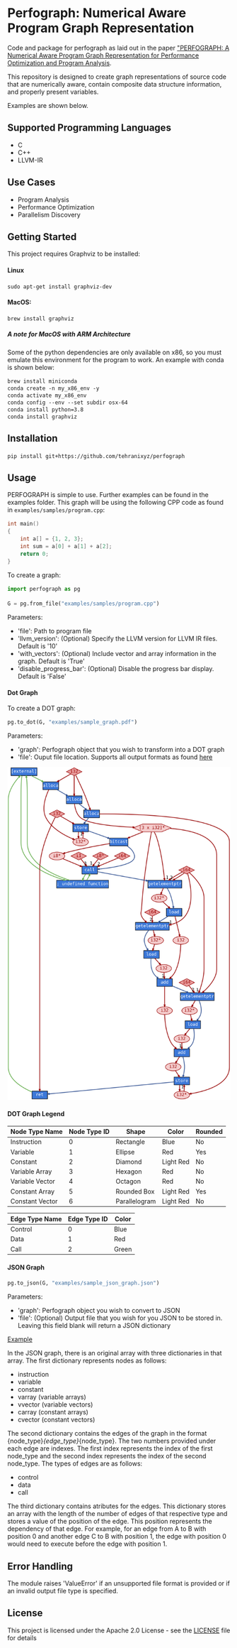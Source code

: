 # Perfograph: Numerical Aware Program Graph Representation
Code and package for perfograph as laid out in the paper ["PERFOGRAPH: A Numerical Aware Program Graph Representation for Performance Optimization and Program Analysis](https://arxiv.org/abs/2306.00210).

This repository is designed to create graph representations of source code that are numerically aware, contain composite data structure information, and properly present variables.

Examples are shown below.

## Supported Programming Languages
- C
- C++
- LLVM-IR

## Use Cases
- Program Analysis
- Performance Optimization
- Parallelism Discovery

## Getting Started
This project requires Graphviz to be installed:

#### Linux
`sudo apt-get install graphviz-dev`

#### MacOS:
`brew install graphviz`

##### A note for MacOS with ARM Architecture
Some of the python dependencies are only available on x86, so you must emulate this environment for the program to work. An example with conda is shown below:

```
brew install miniconda
conda create -n my_x86_env -y
conda activate my_x86_env
conda config --env --set subdir osx-64
conda install python=3.8
conda install graphviz
```


## Installation
`pip install git+https://github.com/tehranixyz/perfograph`

## Usage
PERFOGRAPH is simple to use. Further examples can be found in the examples folder. This graph will be using the following CPP code as found in `examples/samples/program.cpp`:
```cpp
int main()
{
    int a[] = {1, 2, 3};
    int sum = a[0] + a[1] + a[2];
    return 0;
}
```

To create a graph:
```python
import perfograph as pg

G = pg.from_file("examples/samples/program.cpp")
```
Parameters:
- 'file': Path to program file
- 'llvm_version': (Optional) Specify the LLVM version for LLVM IR files. Default is '10'
- 'with_vectors': (Optional) Include vector and array information in the graph. Default is 'True'
- 'disable_progress_bar': (Optional) Disable the progress bar display. Default is 'False'

#### Dot Graph
To create a DOT graph:
```python
pg.to_dot(G, "examples/sample_graph.pdf")
```
Parameters:
- 'graph': Perfograph object that you wish to transform into a DOT graph
- 'file': Ouput file location. Supports all output formats as found [here](https://graphviz.org/docs/outputs/)

![Sample Graph](examples/sample_graph.png)

#### DOT Graph Legend
| Node Type Name | Node Type ID | Shape           | Color     | Rounded | 
|----------------|--------------|-----------------|-----------|---------|
| Instruction    | 0            | Rectangle       | Blue      |    No   |
| Variable       | 1            | Ellipse         | Red       |   Yes   |
| Constant       | 2            | Diamond         | Light Red |    No   |
| Variable Array | 3            | Hexagon         | Red       |    No   |
| Variable Vector| 4            | Octagon         | Red       |    No   |
| Constant Array | 5            | Rounded Box     | Light Red |   Yes   |
| Constant Vector| 6            | Parallelogram   | Light Red |    No   |

| Edge Type Name | Edge Type ID | Color |
|----------------|--------------|-------|
| Control        | 0            | Blue  |
| Data           | 1            | Red   |
| Call           | 2            | Green |

#### JSON Graph
```python
pg.to_json(G, "examples/sample_json_graph.json")
```
Parameters:
- 'graph': Perfograph object you wish to convert to JSON
- 'file': (Optional) Output file that you wish for you JSON to be stored in. Leaving this field blank will return a JSON dictionary

[Example](./examples/sample_json_graph.json)

In the JSON graph, there is an original array with three dictionaries in that array. The first dictionary represents nodes as follows:
- instruction
- variable
- constant
- varray (variable arrays)
- vvector (variable vectors)
- carray (constant arrays)
- cvector (constant vectors)

The second dictionary contains the edges of the graph in the format {node_type}_{edge_type}_{node_type}. The two numbers provided under each edge are indexes. The first index represents the index of the first node_type and the second index represents the index of the second node_type. The types of edges are as follows:
- control
- data
- call

The third dictionary contains atributes for the edges. This dictionary stores an array with the length of the number of edges of that respective type and stores a value of the position of the edge. This position represents the dependency of that edge. For example, for an edge from A to B with position 0 and another edge C to B with position 1, the edge with position 0 would need to execute before the edge with position 1.

## Error Handling
The module raises 'ValueError' if an unsupported file format is provided or if an invalid output file type is specified.

## License
This project is licensed under the Apache 2.0 License - see the [LICENSE](LICENSE) file for details
